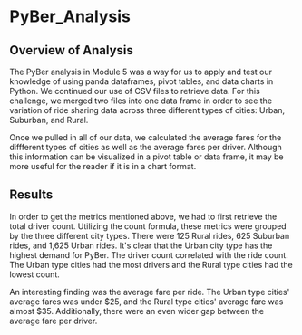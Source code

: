# PyBer_Analysis

## Overview of Analysis
The PyBer analysis in Module 5 was a way for us to apply and test our knowledge of using panda dataframes, pivot tables, and data charts in Python. We continued our use of CSV files to retrieve data. For this challenge, we merged two files into one data frame in order to see the variation of ride sharing data across three different types of cities: Urban, Suburban, and Rural.

Once we pulled in all of our data, we calculated the average fares for the diffferent types of cities as well as the average fares per driver. Although this information can be visualized in a pivot table or data frame, it may be more useful for the reader if it is in a chart format. 

## Results
In order to get the metrics mentioned above, we had to first retrieve the total driver count. Utilizing the count formula, these metrics were grouped by the three different city types. There were 125 Rural rides, 625 Suburban rides, and 1,625 Urban rides. It's clear that the Urban city type has the highest demand for PyBer. The driver count correlated with the ride count. The Urban type cities had the most drivers and the Rural type cities had the lowest count.

An interesting finding was the average fare per ride. The Urban type cities' average fares was under $25, and the Rural type cities' average fare was almost $35. Additionally, there were an even wider gap between the average fare per driver.
